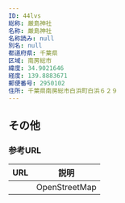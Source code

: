 ```yaml
---
ID: 44lvs
総称: 厳島神社
名称: 厳島神社
名称読み: null
別名: null
都道府県: 千葉県
区域: 南房総市
緯度: 34.9021646
経度: 139.8883671
郵便番号: 2950102
住所: 千葉県南房総市白浜町白浜６２９
---
```


## その他

### 参考URL

| URL | 説明          |
| --- | ------------- |
|     | OpenStreetMap |
